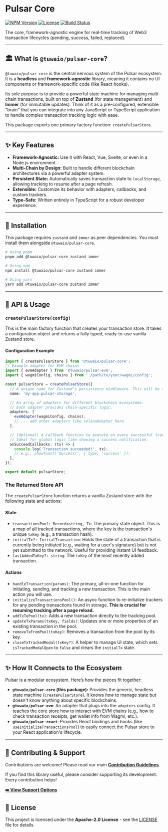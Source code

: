 # Pulsar Core

[![NPM Version](https://img.shields.io/npm/v/@tuwaio/pulsar-core.svg)](https://www.npmjs.com/package/@tuwaio/pulsar-core)
[![License](https://img.shields.io/npm/l/@tuwaio/pulsar-core.svg)](./LICENSE)
[![Build Status](https://img.shields.io/github/actions/workflow/status/TuwaIO/pulsar-core/release.yml?branch=main)](https://github.com/TuwaIO/pulsar-core/actions)

The core, framework-agnostic engine for real-time tracking of Web3 transaction lifecycles (pending, success, failed, replaced).

---

## 🏛️ What is `@tuwaio/pulsar-core`?

`@tuwaio/pulsar-core` is the central nervous system of the Pulsar ecosystem. It is a **headless** and **framework-agnostic** library, meaning it contains no UI components or framework-specific code (like React hooks).

Its sole purpose is to provide a powerful state machine for managing multi-chain transactions, built on top of **Zustand** (for state management) and **Immer** (for immutable updates). Think of it as a pre-configured, extensible "brain" that you can integrate into any JavaScript or TypeScript application to handle complex transaction tracking logic with ease.

This package exports one primary factory function: `createPulsarStore`.

---

## ✨ Key Features

- **Framework-Agnostic:** Use it with React, Vue, Svelte, or even in a Node.js environment.
- **Multi-Chain by Design:** Built to handle different blockchain architectures via a powerful adapter system.
- **Persistent State:** Automatically saves transaction state to `localStorage`, allowing tracking to resume after a page refresh.
- **Extensible:** Customize its behavior with adapters, callbacks, and custom trackers.
- **Type-Safe:** Written entirely in TypeScript for a robust developer experience.

---

## 💾 Installation

This package requires `zustand` and `immer` as peer dependencies. You must install them alongside `@tuwaio/pulsar-core`.

```bash
# Using pnpm
pnpm add @tuwaio/pulsar-core zustand immer

# Using npm
npm install @tuwaio/pulsar-core zustand immer

# Using yarn
yarn add @tuwaio/pulsar-core zustand immer
```

---

## 🚀 API & Usage

### `createPulsarStore(config)`

This is the main factory function that creates your transaction store. It takes a configuration object and returns a fully typed, ready-to-use vanilla Zustand store.

#### **Configuration Example**

```ts
import { createPulsarStore } from '@tuwaio/pulsar-core';
// Example adapter for EVM chains
import { evmAdapter } from '@tuwaio/pulsar-evm';
import { wagmiConfig, chains } from './path/to/your/wagmi/config';

const pulsarStore = createPulsarStore({
  // A unique name for Zustand's persistence middleware. This will be the key in localStorage.
  name: 'my-app-pulsar-storage',

  // An array of adapters for different blockchain ecosystems.
  // Each adapter provides chain-specific logic.
  adapters: [
    evmAdapter(wagmiConfig, chains),
    // ... add other adapters like solanaAdapter here
  ],

  // (Optional) A callback function to execute on every successful transaction.
  // Ideal for global logic like showing a success notification.
  onSucceedCallbacks: (tx) => {
    console.log('Transaction succeeded!', tx);
    // e.g., showToast('Success!', { type: 'success' });
  },
});

export default pulsarStore;
```

### The Returned Store API

The `createPulsarStore` function returns a vanilla Zustand store with the following state and actions:

#### **State**

- `transactionsPool: Record<string, T>`: The primary state object. This is a map of all tracked transactions, where the key is the transaction's unique `txKey` (e.g., a transaction hash).
- `initialTx?: InitialTransaction`: Holds the state of a transaction that is currently being initiated (e.g., waiting for a user's signature) but is not yet submitted to the network. Useful for providing instant UI feedback.
- `lastAddedTxKey?: string`: The `txKey` of the most recently added transaction.

#### **Actions**

- `handleTransaction(params)`: The primary, all-in-one function for initiating, sending, and tracking a new transaction. This is the main action you will use.
- `initializeTransactionsPool()`: An async function to re-initialize trackers for any pending transactions found in storage. **This is crucial for resuming tracking after a page reload.**
- `addTxToPool(tx)`: Adds a new transaction directly to the tracking pool.
- `updateTxParams(txKey, fields)`: Updates one or more properties of an existing transaction in the pool.
- `removeTxFromPool(txKey)`: Removes a transaction from the pool by its key.
- `closeTxTrackedModal(txKey?)`: A helper to manage UI state, which sets `isTrackedModalOpen` to `false` and clears the `initialTx` state.

---

## ✨ How It Connects to the Ecosystem

Pulsar is a modular ecosystem. Here’s how the pieces fit together:

- **`@tuwaio/pulsar-core` (this package):** Provides the generic, headless state machine (`createPulsarStore`). It knows _how_ to manage state but doesn't know anything about specific blockchains.
- **`@tuwaio/pulsar-evm`**: An adapter that plugs into the `adapters` config. It teaches the core store how to interact with EVM chains (e.g., how to check transaction receipts, get wallet info from Wagmi, etc.).
- **`@tuwaio/pulsar-react`**: Provides React bindings and hooks (like `useInitializeTransactionsPool`) to easily connect the Pulsar store to your React application's lifecycle.

---

## 🤝 Contributing & Support

Contributions are welcome! Please read our main **[Contribution Guidelines](https://github.com/TuwaIO/workflows/blob/main/CONTRIBUTING.md)**.

If you find this library useful, please consider supporting its development. Every contribution helps!

[**➡️ View Support Options**](https://github.com/TuwaIO/workflows/blob/main/Donation.md)

## 📄 License

This project is licensed under the **Apache-2.0 License** - see the [LICENSE](./LICENSE) file for details.
